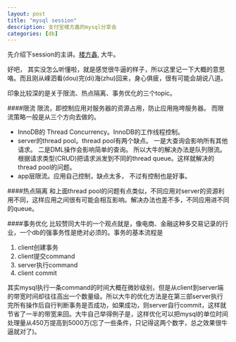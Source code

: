```yaml
---
layout: post
title: "mysql session"
description: 支付宝楼方鑫的mysql分享会
categories: [db]
---
```

先介绍下session的主讲。[楼方鑫](http://www.anysql.net/), 大牛。

好吧， 其实没怎么听懂啦，就是感觉很牛逼的样子，所以这里记一下大概的意思咯。而且刚从嵊泗看(dou)完(di)海(zhu)回来，身心俱疲，很有可能会胡说八道。
<!-- more -->
印象比较深的是关于限流、热点隔离、事务优化的三个topic。

####限流
限流，即控制应用对服务器的资源占用，防止应用拖垮服务器。 而限流策略一般是从三个方向去做的。

- InnoDB的 Thread Concurrency。InnoDB的工作线程控制。
- server的thread pool。thread pool有两个缺点。 一是大查询会影响所有其他请求。 二是DML操作会影响简单的查询。 所以大牛的解决办法是队列限流。根据请求类型(CRUD)把请求派发到不同的thread queue。这样就解决的thread pool的问题。
- app层限流。应用自己控制，缺点太多， 不过有控制也是好事。

####热点隔离
和上面thread pool的问题有点类似，不同应用对server的资源利用不同，这样应用之间很有可能会相互影响。解决办法也差不多，不同应用进不同的queue。

####事务优化
比较赞同大牛的一个观点就是，像电商、金融这种多交易记录的行业，一个db的强事务性是绝对必须的。事务的基本流程是

1. client创建事务
2. client提交command
3. server执行command
4. client commit

其实mysql执行一条command的时间大概在微妙级别，但是从client到server端的带宽时间却往往高出一个数量级。所以大牛的优化方法是在第三部server执行完所有操作后自行判断事务是否成功，如果成功，则server自行commit，这样就节省了一半的带宽来回。大牛自己举得例子是，这样优化可以把mysql的单位时间处理量从450万提高到5000万(忘了一些条件，只记得这两个数字，总之效果很牛逼就对了)。
